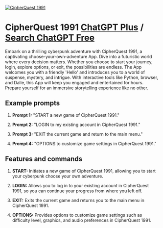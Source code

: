 
[![CipherQuest 1991](https://files.oaiusercontent.com/file-sbUWrg3BsnDfWra3u9mqwB6N?se=2123-10-17T03%3A35%3A50Z&sp=r&sv=2021-08-06&sr=b&rscc=max-age%3D31536000%2C%20immutable&rscd=attachment%3B%20filename%3Dbb4f48fa-d971-475c-9da1-fc5c4d5cdd24.png&sig=VumKwAEULxfyU%2BchY8UHrrCt2cw3gIPSMBeM87wIQm8%3D)](https://chat.openai.com/g/g-2XIzrSycw-cipherquest-1991)

# CipherQuest 1991 [ChatGPT Plus](https://chat.openai.com/g/g-2XIzrSycw-cipherquest-1991) / [Search ChatGPT Free](https://gptcall.net/index.html#/?search=CipherQuest%201991)

Embark on a thrilling cyberpunk adventure with CipherQuest 1991, a captivating choose-your-own-adventure App. Dive into a futuristic world where every decision matters. Whether you choose to start your journey, login, explore options, or exit, the possibilities are endless. The App welcomes you with a friendly 'Hello' and introduces you to a world of suspense, mystery, and intrigue. With interactive tools like Python, browser, and Dalle, this App will keep you engaged and entertained for hours. Prepare yourself for an immersive storytelling experience like no other.

## Example prompts

1. **Prompt 1:** "START a new game of CipherQuest 1991."

2. **Prompt 2:** "LOGIN to my existing account in CipherQuest 1991."

3. **Prompt 3:** "EXIT the current game and return to the main menu."

4. **Prompt 4:** "OPTIONS to customize game settings in CipherQuest 1991."

## Features and commands

1. **START:** Initiates a new game of CipherQuest 1991, allowing you to start your cyberpunk choose your own adventure.

2. **LOGIN:** Allows you to log in to your existing account in CipherQuest 1991, so you can continue your progress from where you left off.

3. **EXIT:** Exits the current game and returns you to the main menu in CipherQuest 1991.

4. **OPTIONS:** Provides options to customize game settings such as difficulty level, graphics, and audio preferences in CipherQuest 1991.


